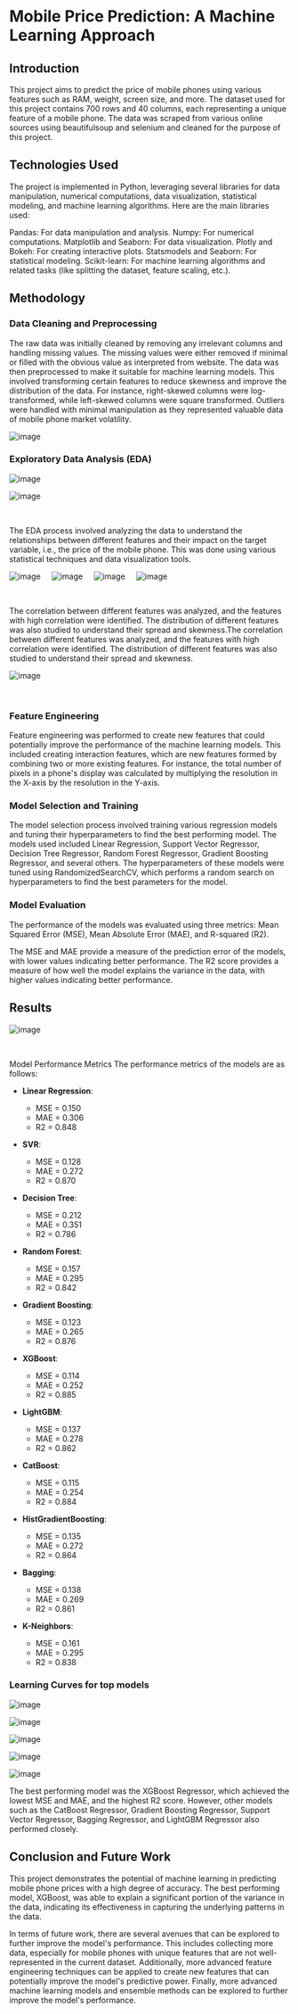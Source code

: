 # Mobile Price Prediction: A Machine Learning Approach

## Introduction

This project aims to predict the price of mobile phones using various features such as RAM, weight, screen size, and more. The dataset used for this project contains 700 rows and 40 columns, each representing a unique feature of a mobile phone. The data was scraped from various online sources using beautifulsoup and selenium and cleaned for the purpose of this project.

## Technologies Used

The project is implemented in Python, leveraging several libraries for data manipulation, numerical computations, data visualization, statistical modeling, and machine learning algorithms. Here are the main libraries used:

Pandas: For data manipulation and analysis.
Numpy: For numerical computations.
Matplotlib and Seaborn: For data visualization.
Plotly and Bokeh: For creating interactive plots.
Statsmodels and Seaborn: For statistical modeling.
Scikit-learn: For machine learning algorithms and related tasks (like splitting the dataset, feature scaling, etc.).

## Methodology

### Data Cleaning and Preprocessing

The raw data was initially cleaned by removing any irrelevant columns and handling missing values. The missing values were either removed if minimal or filled with the obvious value as interpreted from website. The data was then preprocessed to make it suitable for machine learning models. This involved transforming certain features to reduce skewness and improve the distribution of the data. For instance, right-skewed columns were log-transformed, while left-skewed columns were square transformed. Outliers were handled with minimal manipulation as they represented valuable data of mobile phone market volatility.


![image](https://github.com/KeVLaR-shrey/intelunnati_CodeX/assets/91597263/685bb483-e4a5-40d1-852c-86193a70308f)



### Exploratory Data Analysis (EDA)



![image](https://github.com/KeVLaR-shrey/intelunnati_CodeX/assets/91597263/09de6a18-5771-4e6d-a872-2a2f34b582b0)
&nbsp;&nbsp;&nbsp;&nbsp;&nbsp;


![image](https://github.com/KeVLaR-shrey/intelunnati_CodeX/assets/91597263/fe6b15ea-ab9e-430a-8e3a-c6b1758195df)

&nbsp;&nbsp;&nbsp;&nbsp;&nbsp;




The EDA process involved analyzing the data to understand the relationships between different features and their impact on the target variable, i.e., the price of the mobile phone. This was done using various statistical techniques and data visualization tools. 
&nbsp;&nbsp;&nbsp;&nbsp;&nbsp;




![image](https://github.com/KeVLaR-shrey/intelunnati_CodeX/assets/91597263/4ccc52ed-2054-41eb-a94a-ea5d24c22004)
&nbsp;&nbsp;&nbsp;
![image](https://github.com/KeVLaR-shrey/intelunnati_CodeX/assets/91597263/fda5b263-fd61-4caa-b5a2-f1e7faa2f71f)
&nbsp;&nbsp;&nbsp;
![image](https://github.com/KeVLaR-shrey/intelunnati_CodeX/assets/91597263/f6665c47-2acb-4191-bf55-efe756d9dec9)
&nbsp;&nbsp;&nbsp;
![image](https://github.com/KeVLaR-shrey/intelunnati_CodeX/assets/91597263/a12b9275-3dce-4d7d-9f0e-cfcdadad2628)

&nbsp;&nbsp;&nbsp;&nbsp;&nbsp;&nbsp;



The correlation between different features was analyzed, and the features with high correlation were identified. The distribution of different features was also studied to understand their spread and skewness.The correlation between different features was analyzed, and the features with high correlation were identified. The distribution of different features was also studied to understand their spread and skewness.
&nbsp;&nbsp;&nbsp;&nbsp;&nbsp;&nbsp;


![image](https://github.com/KeVLaR-shrey/intelunnati_CodeX/assets/91597263/17ea270e-0b09-40af-b342-4628e7a04d27)

&nbsp;&nbsp;&nbsp;
### Feature Engineering

Feature engineering was performed to create new features that could potentially improve the performance of the machine learning models. This included creating interaction features, which are new features formed by combining two or more existing features. For instance, the total number of pixels in a phone's display was calculated by multiplying the resolution in the X-axis by the resolution in the Y-axis.

### Model Selection and Training

The model selection process involved training various regression models and tuning their hyperparameters to find the best performing model. The models used included Linear Regression, Support Vector Regressor, Decision Tree Regressor, Random Forest Regressor, Gradient Boosting Regressor, and several others. The hyperparameters of these models were tuned using RandomizedSearchCV, which performs a random search on hyperparameters to find the best parameters for the model.

### Model Evaluation

The performance of the models was evaluated using three metrics: Mean Squared Error (MSE), Mean Absolute Error (MAE), and R-squared (R2). 

The MSE and MAE provide a measure of the prediction error of the models, with lower values indicating better performance. The R2 score provides a measure of how well the model explains the variance in the data, with higher values indicating better performance.

## Results




![image](https://github.com/KeVLaR-shrey/intelunnati_CodeX/assets/91597263/848f5f17-5146-4b4d-a55d-da0de06e77dd)

&nbsp;&nbsp;&nbsp;


Model Performance Metrics
The performance metrics of the models are as follows:

- **Linear Regression**: 
  - MSE = 0.150
  - MAE = 0.306
  - R2 = 0.848

- **SVR**: 
  - MSE = 0.128
  - MAE = 0.272
  - R2 = 0.870

- **Decision Tree**: 
  - MSE = 0.212
  - MAE = 0.351
  - R2 = 0.786

- **Random Forest**: 
  - MSE = 0.157
  - MAE = 0.295
  - R2 = 0.842

- **Gradient Boosting**: 
  - MSE = 0.123
  - MAE = 0.265
  - R2 = 0.876

- **XGBoost**: 
  - MSE = 0.114
  - MAE = 0.252
  - R2 = 0.885

- **LightGBM**: 
  - MSE = 0.137
  - MAE = 0.278
  - R2 = 0.862

- **CatBoost**: 
  - MSE = 0.115
  - MAE = 0.254
  - R2 = 0.884

- **HistGradientBoosting**: 
  - MSE = 0.135
  - MAE = 0.272
  - R2 = 0.864

- **Bagging**: 
  - MSE = 0.138
  - MAE = 0.269
  - R2 = 0.861

- **K-Neighbors**: 
  - MSE = 0.161
  - MAE = 0.295
  - R2 = 0.838

### Learning Curves for top models



![image](https://github.com/KeVLaR-shrey/intelunnati_CodeX/assets/91597263/17c04965-bc48-4b25-8cb9-3e50590d4c9c)

![image](https://github.com/KeVLaR-shrey/intelunnati_CodeX/assets/91597263/7af71f7d-489c-47eb-9c6b-cee9882d58e0)

![image](https://github.com/KeVLaR-shrey/intelunnati_CodeX/assets/91597263/9538fed4-0bf2-49a9-998a-d06ad86db258)

![image](https://github.com/KeVLaR-shrey/intelunnati_CodeX/assets/91597263/2a9b2cb3-469a-45cb-968a-25e7fd8805a0)

![image](https://github.com/KeVLaR-shrey/intelunnati_CodeX/assets/91597263/bd395dcb-70d9-4677-bf13-67490b82b9b0)
&nbsp;&nbsp;&nbsp;


The best performing model was the XGBoost Regressor, which achieved the lowest MSE and MAE, and the highest R2 score. However, other models such as the CatBoost Regressor, Gradient Boosting Regressor, Support Vector Regressor, Bagging Regressor, and LightGBM Regressor also performed closely.

## Conclusion and Future Work

This project demonstrates the potential of machine learning in predicting mobile phone prices with a high degree of accuracy. The best performing model, XGBoost, was able to explain a significant portion of the variance in the data, indicating its effectiveness in capturing the underlying patterns in the data.

In terms of future work, there are several avenues that can be explored to further improve the model's performance. This includes collecting more data, especially for mobile phones with unique features that are not well-represented in the current dataset. Additionally, more advanced feature engineering techniques can be applied to create new features that can potentially improve the model's predictive power. Finally, more advanced machine learning models and ensemble methods can be explored to further improve the model's performance.

